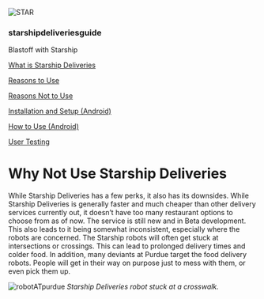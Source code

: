 ![STAR](https://starshipdeliveriesguide.files.wordpress.com/2019/10/cropped-starshiplogo.jpg)

### **starshipdeliveriesguide**

Blastoff with Starship

[What is Starship Deliveries](index.md)

[Reasons to Use](why.md)

[Reasons Not to Use](whynot.md)

[Installation and Setup (Android)](setup.md)

[How to Use (Android)](how.md)

[User Testing](usertesting.md)

# Why Not Use Starship Deliveries

While Starship Deliveries has a few perks, it also has its downsides. While Starship Deliveries is generally faster and much cheaper than other delivery services currently out, it doesn’t have too many restaurant options to choose from as of now. The service is still new and in Beta development. This also leads to it being somewhat inconsistent, especially where the robots are concerned. The Starship robots will often get stuck at intersections or crossings. This can lead to prolonged delivery times and colder food. In addition, many deviants at Purdue target the food delivery robots. People will get in their way on purpose just to mess with them, or even pick them up.

![robotATpurdue](https://starshipdeliveriesguide.files.wordpress.com/2019/10/starshipintersection.jpg)
*Starship Deliveries robot stuck at a crosswalk.*

